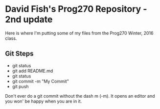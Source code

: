 # David Fish's Prog270 Repository - 2nd update

Here is where I'm putting some of my files from the Prog270 Winter, 2016 class.

## Git Steps
 - git status
 - git add README.md
 - git status
 - git commit -m "My Commit"
 - git push
 
 Don't ever do a git commit without the dash m (-m).  It opens an editor and you won' be happy when you are in it.  

